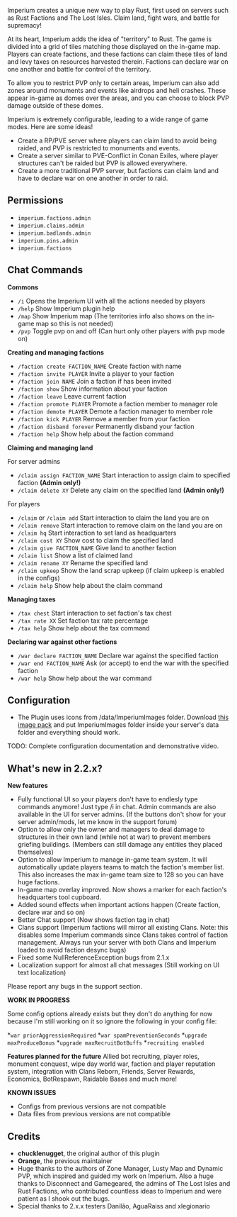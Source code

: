 Imperium creates a unique new way to play Rust, first used on servers such as Rust Factions and The Lost Isles. Claim land, fight wars, and battle for supremacy!

At its heart, Imperium adds the idea of "territory" to Rust. The game is divided into a grid of tiles matching those displayed on the in-game map. Players can create factions, and these factions can claim these tiles of land and levy taxes on resources harvested therein. Factions can declare war on one another and battle for control of the territory.

To allow you to restrict PVP only to certain areas, Imperium can also add zones around monuments and events like airdrops and heli crashes. These appear in-game as domes over the areas, and you can choose to block PVP damage outside of these domes.

Imperium is extremely configurable, leading to a wide range of game modes. Here are some ideas!

* Create a RP/PVE server where players can claim land to avoid being raided, and PVP is restricted to monuments and events.
* Create a server similar to PVE-Conflict in Conan Exiles, where player structures can't be raided but PVP is allowed everywhere.
* Create a more traditional PVP server, but factions can claim land and have to declare war on one another in order to raid.


## Permissions

* `imperium.factions.admin`
* `imperium.claims.admin`
* `imperium.badlands.admin`
* `imperium.pins.admin`
* `imperium.factions`
## Chat Commands
**Commons**

* `/i` Opens the Imperium UI with all the actions needed by players
* `/help` Show Imperium plugin help
* `/map` Show Imperium map (The territories info also shows on the in-game map so this is not needed)
* `/pvp` Toggle pvp on and off (Can hurt only other players with pvp mode on)

**Creating and managing factions**
* `/faction create FACTION_NAME` Create faction with name
* `/faction invite PLAYER` Invite a player to your faction
* `/faction join NAME` Join a faction if has been invited
* `/faction show` Show information about your faction
* `/faction leave` Leave current faction
* `/faction promote PLAYER` Promote a faction member to manager role
* `/faction demote PLAYER` Demote a faction manager to member role
* `/faction kick PLAYER` Remove a member from your faction
* `/faction disband forever` Permanently disband your faction
* `/faction help` Show help about the faction command

**Claiming and managing land**

For server admins
* `/claim assign FACTION_NAME` Start interaction to assign claim to specified faction **(Admin only!)**
* `/claim delete XY` Delete any claim on the specified land **(Admin only!)**

For players
* `/claim` or `/claim add` Start interaction to claim the land you are on
* `/claim remove` Start interaction to remove claim on the land you are on
* `/claim hq` Start interaction to set land as headquarters
* `/claim cost XY` Show cost to claim the specified land
* `/claim give FACTION_NAME` Give land to another faction
* `/claim list` Show a list of claimed land
* `/claim rename XY` Rename the specified land
* `/claim upkeep` Show the land scrap upkeep (if claim upkeep is enabled in the configs)
* `/claim help` Show help about the claim command

**Managing taxes**
* `/tax chest` Start interaction to set faction's tax chest
* `/tax rate XX` Set faction tax rate percentage
* `/tax help` Show help about the tax command

**Declaring war against other factions**
* `/war declare FACTION_NAME` Declare war against the specified faction
* `/war end FACTION_NAME` Ask (or accept) to end the war with the specified faction
* `/war help` Show help about the war command

## Configuration

* The Plugin uses icons from /data/ImperiumImages folder. Download [this image pack](https://github.com/vicbarbosa/rust-imperium-images/archive/refs/heads/master.zip) and put ImperiumImages folder inside your server's data folder and everything should work.

TODO: Complete configuration documentation and demonstrative video.

## What's new in 2.2.x?

**New features**
* Fully functional UI so your players don't have to endlesly type commands anymore! Just type /i in chat. Admin commands are also available in the UI for server admins. (If the buttons don't show for your server admin/mods, let me know in the support forum)
* Option to allow only the owner and managers to deal damage to structures in their own land (while not at war) to prevent members griefing buildings. (Members can still damage any entities they placed themselves)
* Option to allow Imperium to manage in-game team system. It will automatically update players teams to match the faction's member list. This also increases the max in-game team size to 128 so you can have huge factions.
* In-game map overlay improved. Now shows a marker for each faction's headquarters tool cupboard.
* Added sound effects when important actions happen (Create faction, declare war and so on)
* Better Chat support (Now shows faction tag in chat)
* Clans support (Imperium factions will mirror all existing Clans. Note: this disables some Imperium commands since Clans takes control of faction management. Always run your server with both Clans and Imperium loaded to avoid faction desync bugs)
* Fixed some NullReferenceException bugs from 2.1.x
* Localization support for almost all chat messages (Still working on UI text localization)

Please report any bugs in the support section.

**WORK IN PROGRESS**

Some config options already exists but they don't do anything for now because I'm still working on it so ignore the following in your config file:

*`war priorAggressionRequired`
*`war spamPreventionSeconds`
*`upgrade maxProduceBonus`
*`upgrade maxRecruitBotBuffs`
*`recruiting enabled`

**Features planned for the future**
Allied bot recruiting, player roles, monument conquest, wipe day world war, faction and player reputation system, integration with Clans Reborn, Friends, Server Rewards, Economics, BotRespawn, Raidable Bases and much more!

**KNOWN ISSUES**
* Configs from previous versions are not compatible
* Data files from previous versions are not compatible

## Credits
- **chucklenugget**, the original author of this plugin 
- **Orange**, the previous maintainer
- Huge thanks to the authors of Zone Manager, Lusty Map and Dynamic PVP, which inspired and guided my work on Imperium. Also a huge thanks to Disconnect and Gamegeared, the admins of The Lost Isles and Rust Factions, who contributed countless ideas to Imperium and were patient as I shook out the bugs.
- Special thanks to 2.x.x testers Danilão, AguaRaiss and xlegionario